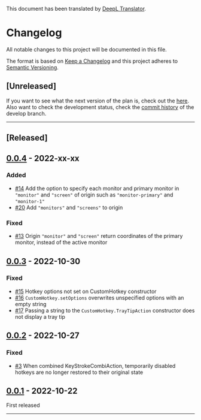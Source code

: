 This document has been translated by [DeepL Translator](https://www.deepl.com/translator).

# Changelog
All notable changes to this project will be documented in this file.

The format is based on [Keep a Changelog][Keep a Changelog] and this project adheres to [Semantic Versioning][Semantic Versioning].

## \[Unreleased]
If you want to see what the next version of the plan is, check out the [here](https://github.com/zero-plusplus/CustomHotkey.ahk/labels/milestone).
Also want to check the development status, check the [commit history](https://github.com/zero-plusplus/CustomHotkey.ahk/commits/develop) of the develop branch.

---

## \[Released]

## [0.0.4] - 2022-xx-xx
### Added
* [#14](https://github.com/zero-plusplus/CustomHotkey.ahk/issues/14) Add the option to specify each monitor and primary monitor in `"monitor"` and `"screen"` of origin such as `"monitor-primary"` and `"monitor-1"`
* [#20](https://github.com/zero-plusplus/CustomHotkey.ahk/issues/20) Add `"monitors"` and `"screens"` to origin

### Fixed
* [#13](https://github.com/zero-plusplus/CustomHotkey.ahk/issues/13) Origin `"monitor"` and `"screen"` return coordinates of the primary monitor, instead of the active monitor

## [0.0.3] - 2022-10-30
### Fixed
* [#15](https://github.com/zero-plusplus/CustomHotkey.ahk/issues/15) Hotkey options not set on CustomHotkey constructor
* [#16](https://github.com/zero-plusplus/CustomHotkey.ahk/issues/16) `CustomHotkey.setOptions` overwrites unspecified options with an empty string
* [#17](https://github.com/zero-plusplus/CustomHotkey.ahk/issues/17) Passing a string to the `CustomHotkey.TrayTipAction` constructor does not display a tray tip

## [0.0.2] - 2022-10-27
### Fixed
* [#3](https://github.com/zero-plusplus/CustomHotkey.ahk/issues/3) When combined KeyStrokeCombiAction, temporarily disabled hotkeys are no longer restored to their original state

## [0.0.1] - 2022-10-22
First released

---

<!-- Links -->
[Keep a Changelog]: https://keepachangelog.com/
[Semantic Versioning]: https://semver.org/

<!-- Versions -->
[0.0.4]: https://github.com/zero-plusplus/CustomHotkey.ahk/compare/v0.0.3..v0.0.4
[0.0.3]: https://github.com/zero-plusplus/CustomHotkey.ahk/compare/v0.0.2..v0.0.3
[0.0.2]: https://github.com/zero-plusplus/CustomHotkey.ahk/compare/v0.0.1..v0.0.2
[0.0.1]: https://github.com/zero-plusplus/CustomHotkey.ahk/tree/v0.0.1